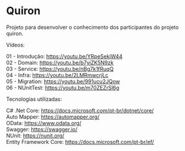 # Quiron
Projeto para desenvolver o conhecimento dos participantes do projeto quiron.

Vídeos:

01 - Introdução: https://youtu.be/YRpeSekiW44 </br>
02 - Domain: https://youtu.be/b7yiZK5N9zk </br>
03 - Service: https://youtu.be/nBg7k1fRuqQ </br>
04 - Infra: https://youtu.be/2LMRmwcrjLc </br>
05 - Migration: https://youtu.be/991ucu2JQow </br>
06 - NUnitTest: https://youtu.be/m70ZEZrSl6g </br>

Tecnologias utilizadas:

C# .Net Core: https://docs.microsoft.com/pt-br/dotnet/core/ </br>
Auto Mapper: https://automapper.org/ </br>
OData: https://www.odata.org/ </br>
Swagger: https://swagger.io/ </br>
NUnit: https://nunit.org/ </br>
Entity Framework Core: https://docs.microsoft.com/pt-br/ef/ </br>
